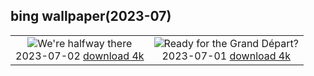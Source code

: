## bing wallpaper(2023-07)

|  |  |
| :----: | :----: |
| ![We're halfway there](https://cn.bing.com/th?id=OHR.HalfwayBoats_EN-US9913306071_UHD.jpg&pid=hp&w=384&h=216&rs=1&c=4) <br/>2023-07-02 [download 4k](https://cn.bing.com/th?id=OHR.HalfwayBoats_EN-US9913306071_UHD.jpg)| ![Ready for the Grand Départ?](https://cn.bing.com/th?id=OHR.PelotonPont_EN-US1487303209_UHD.jpg&pid=hp&w=384&h=216&rs=1&c=4) <br/>2023-07-01 [download 4k](https://cn.bing.com/th?id=OHR.PelotonPont_EN-US1487303209_UHD.jpg)|
